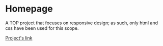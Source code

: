 # Homepage
A TOP project that focuses on responsive design; as such, only html and css have been used for this scope.

[Project's link](https://www.theodinproject.com/lessons/advanced-html-and-css-homepage)